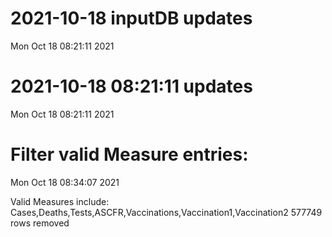 
# 2021-10-18 inputDB updates 
 Mon Oct 18 08:21:11 2021 


# 2021-10-18 08:21:11 updates 
 Mon Oct 18 08:21:11 2021 


# Filter valid Measure entries: 
 Mon Oct 18 08:34:07 2021 

Valid Measures include: Cases,Deaths,Tests,ASCFR,Vaccinations,Vaccination1,Vaccination2
 577749 rows removed